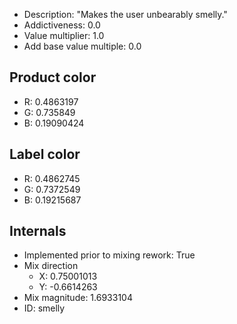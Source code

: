 - Description: "Makes the user unbearably smelly."
- Addictiveness: 0.0
- Value multiplier: 1.0
- Add base value multiple: 0.0
## Product color
- R: 0.4863197
- G: 0.735849
- B: 0.19090424
## Label color
- R: 0.4862745
- G: 0.7372549
- B: 0.19215687
## Internals
- Implemented prior to mixing rework: True
- Mix direction
    - X: 0.75001013
    - Y: -0.6614263
- Mix magnitude: 1.6933104
- ID: smelly